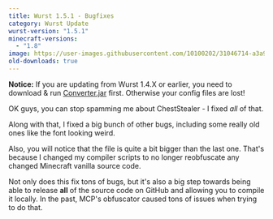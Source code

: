 ```yaml
---
title: Wurst 1.5.1 - Bugfixes
category: Wurst Update
wurst-version: "1.5.1"
minecraft-versions:
  - "1.8"
image: https://user-images.githubusercontent.com/10100202/31046714-a3a92132-a5fd-11e7-8a6a-66ebdd9784bd.jpg
old-downloads: true
---
```

**Notice:** If you are updating from Wurst 1.4.X or earlier, you need to download & run [Converter.jar](https://github.com/Wurst-Imperium/Wurst-Client/releases/download/v1.5/Converter.jar) first. Otherwise your config files are lost!

OK guys, you can stop spamming me about ChestStealer - I fixed *all* of that.

Along with that, I fixed a big bunch of other bugs, including some really old ones like the font looking weird.

Also, you will notice that the file is quite a bit bigger than the last one. That's because I changed my compiler scripts to no longer reobfuscate any changed Minecraft vanilla source code.

Not only does this fix tons of bugs, but it's also a big step towards being able to release **all** of the source code on GitHub and allowing you to compile it locally. In the past, MCP's obfuscator caused tons of issues when trying to do that.
